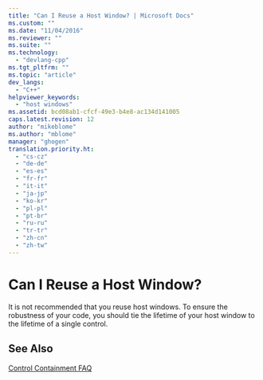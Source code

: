 ```yaml
---
title: "Can I Reuse a Host Window? | Microsoft Docs"
ms.custom: ""
ms.date: "11/04/2016"
ms.reviewer: ""
ms.suite: ""
ms.technology: 
  - "devlang-cpp"
ms.tgt_pltfrm: ""
ms.topic: "article"
dev_langs: 
  - "C++"
helpviewer_keywords: 
  - "host windows"
ms.assetid: bcd08ab1-cfcf-49e3-b4e8-ac134d141005
caps.latest.revision: 12
author: "mikeblome"
ms.author: "mblome"
manager: "ghogen"
translation.priority.ht: 
  - "cs-cz"
  - "de-de"
  - "es-es"
  - "fr-fr"
  - "it-it"
  - "ja-jp"
  - "ko-kr"
  - "pl-pl"
  - "pt-br"
  - "ru-ru"
  - "tr-tr"
  - "zh-cn"
  - "zh-tw"
---
```

# Can I Reuse a Host Window?
It is not recommended that you reuse host windows. To ensure the robustness of your code, you should tie the lifetime of your host window to the lifetime of a single control.  
  
## See Also  
 [Control Containment FAQ](../atl/atl-control-containment-faq.md)

